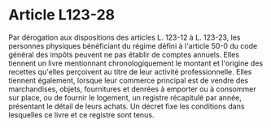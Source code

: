 # Article L123-28

Par dérogation aux dispositions des articles L. 123-12 à L. 123-23, les personnes physiques bénéficiant du régime défini à l'article 50-0 du code général des impôts peuvent ne pas établir de comptes annuels. Elles tiennent un livre mentionnant chronologiquement le montant et l'origine des recettes qu'elles perçoivent au titre de leur activité professionnelle. Elles tiennent également, lorsque leur commerce principal est de vendre des marchandises, objets, fournitures et denrées à emporter ou à consommer sur place, ou de fournir le logement, un registre récapitulé par année, présentant le détail de leurs achats. Un décret fixe les conditions dans lesquelles ce livre et ce registre sont tenus.
